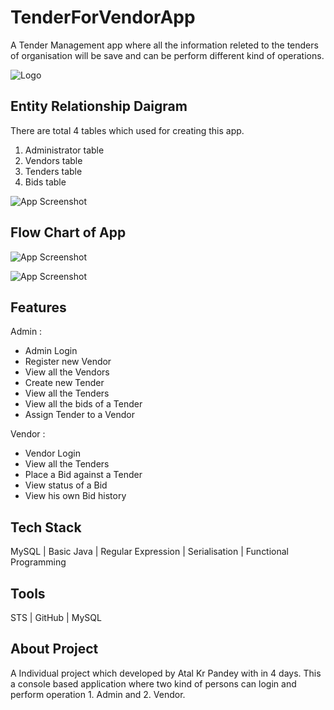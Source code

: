 
# TenderForVendorApp
A Tender Management app where all the information releted to the tenders of organisation will be save and can be perform different kind of operations.
 


![Logo](https://dev-to-uploads.s3.amazonaws.com/uploads/articles/th5xamgrr6se0x5ro4g6.png)


## Entity Relationship Daigram

There are total 4 tables which used for creating this app.
1. Administrator table
2. Vendors table
3. Tenders table
4. Bids table

![App Screenshot](https://via.placeholder.com/468x300?text=App+Screenshot+Here)


## Flow Chart of App

 ![App Screenshot](https://via.placeholder.com/468x300?text=App+Screenshot+Here)

![App Screenshot](https://via.placeholder.com/468x300?text=App+Screenshot+Here)
 





## Features

Admin :
- Admin Login
- Register new Vendor
- View all the Vendors
- Create new Tender
- View all the Tenders
- View all the bids of a Tender
- Assign Tender to a Vendor

Vendor :
- Vendor Login
- View all the Tenders
- Place a Bid against a Tender
- View status of a Bid
- View his own Bid history

## Tech Stack

MySQL |  Basic Java | Regular Expression | Serialisation | Functional Programming 


## Tools

STS | GitHub | MySQL
## About Project

A Individual project which developed by Atal Kr Pandey with in 4 days. This a console based application where two kind of persons can login and perform operation 1. Admin and 2. Vendor.



